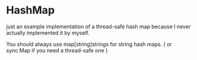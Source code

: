 # HashMap

just an example implementation of a thread-safe hash map because I never actually implemented it by myself.

You should always use map\[string]strings for string hash maps. ( or sync.Map if you need a thread-safe one )

